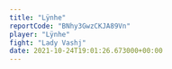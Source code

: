```yaml
---
title: "Lÿnhe"
reportCode: "BNhy3GwzCKJA89Vn"
player: "Lÿnhe"
fight: "Lady Vashj"
date: 2021-10-24T19:01:26.673000+00:00
---
```

